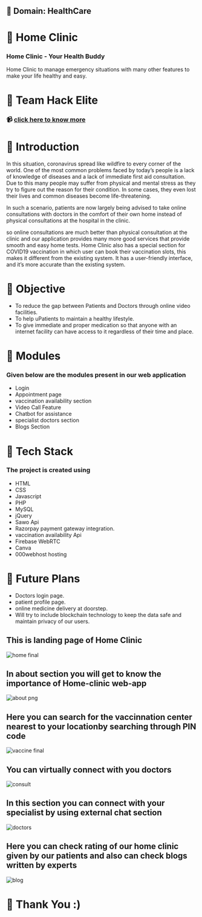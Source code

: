 
## :dizzy: Domain: HealthCare

# :hospital: Home Clinic

### Home Clinic - Your Health Buddy
Home Clinic to manage emergency situations with many other features to make your life healthy and easy.

# :two_women_holding_hands: Team Hack Elite

### :video_camera: [click here to know more](https://www.youtube.com/watch?v=tZAdS2MQQnA&t=14s)

# :star2: Introduction

In this situation, coronavirus spread like wildfire to every corner of the world. One of the most common problems faced by today’s people is a lack of knowledge of diseases and a lack of immediate first aid consultation. Due to this many people may suffer from physical and mental stress as they try to figure out the reason for their condition. In some cases, they even lost their lives and common diseases become life-threatening.

In such a scenario, patients are now largely being advised to take online consultations with doctors in the comfort of their own home instead of physical consultations at the hospital in the clinic.

so online consultations are much better than physical consultation at the clinic and our application provides many more good services that provide smooth and easy home tests. Home Clinic also has a special section for COVID19 vaccination in which user can book their vaccination slots, this makes it different from the existing system. It has a user-friendly interface, and it’s more accurate than the existing system.

# :dart: Objective
 
- To reduce the gap between Patients and Doctors through online video facilities.
- To help uPatients to maintain a healthy lifestyle.
- To give immediate and proper medication so that anyone with an internet facility can have access to it regardless of their time and place. 

# :memo: Modules

### Given below are the modules present in our web application

- Login 
- Appointment page 
- vaccination availability section
- Video Call Feature
- Chatbot for assistance
- specialist doctors section
- Blogs Section

# :telescope: Tech Stack

### The project is created using

- HTML
- CSS
- Javascript
- PHP
- MySQL
- jQuery
- Sawo Api
- Razorpay payment gateway integration.
- vaccination availability Api
- Firebase WebRTC
- Canva
- 000webhost hosting


# 🚀 Future Plans

- Doctors login page.
- patient profile page.
- online medicine delivery at doorstep.
- Will try to include blockchain technology to keep the data safe and maintain privacy of our users.

## This is landing page of Home Clinic 

![home final](https://user-images.githubusercontent.com/83999940/136649166-cd5e5e38-05a8-4578-8852-7b0112d12b61.png)



## In about section you will get to know the importance of Home-clinic web-app

![about png](https://user-images.githubusercontent.com/83999940/136648564-e151c92a-a470-47a5-8764-bc8e9e4ede31.png)



## Here you can search for the vaccinnation center nearest to your locationby searching through PIN code

![vaccine final](https://user-images.githubusercontent.com/83999940/136649153-bcde0755-0edc-436f-8ad9-4e16cdffa096.png)



## You can virtually connect with you doctors 

![consult](https://user-images.githubusercontent.com/83999940/136649300-adb4c077-6b7c-416b-a299-b3ff7365cef9.png)



## In this section you can connect with your specialist by using external chat section

![doctors](https://user-images.githubusercontent.com/83999940/136649382-5270edd7-1bac-4494-9a33-559b8b3b1c29.png)



## Here you can check rating of our home clinic given by our patients and also can check blogs written by experts

![blog](https://user-images.githubusercontent.com/83999940/136649436-e9550e51-f778-4586-9fce-b9a7e19d216e.png)





# :pray: Thank You :)
